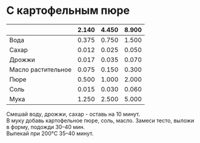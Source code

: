 # С картофельным пюре
|                    | **2.140** | **4.450** | **8.900** |
| ------------------ | --------- | --------- | --------- |
| Вода               | 0.375     | 0.750     | 1.500     |
| Сахар              | 0.012     | 0.025     | 0.050     |
| Дрожжи             | 0.017     | 0.035     | 0.070     |
| Масло растительное | 0.075     | 0.150     | 0.300     |
| Пюре               | 0.500     | 1.000     | 2.000     |
| Соль               | 0.015     | 0.030     | 0.060     |
| Мука               | 1.250     | 2.500     | 5.000     |
Смешай воду, дрожжи, сахар - оставь на 10 минут.  
В муку добавь картофельное пюре, соль, масло.
Замеси тесто, выложи в форму, подожди 30–40 мин.  
Выпекай при 200°C 35–40 минут.